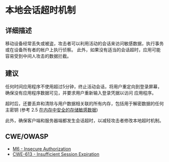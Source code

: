 # 本地会话超时机制

## 详细描述

移动设备经常丢失或被盗，攻击者可以利用活动的会话来访问敏感数据，执行事务或在设备所有者的帐户上执行侦察。 此外，如果没有适当的会话超时，应用可能容易受到中间人攻击的数据拦截。

## 建议

任何时间应用程序不使用超过5分钟，终止活动会话，将用户重定向到登录屏幕，确保没有应用程序数据可见，并要求用户重新输入登录凭据以访问 应用程序。

超时后，还要丢弃和清除与用户数据相关联的所有内存，包括用于解密数据的任何主密钥 (参考 2.5 [在内存中安全的存储敏感数据](../coding-practices/securely-store-sensitive-data-in-ram.md))

此外，确保客户端和服务器端都发生会话超时，以减轻攻击者修改本地超时机制。

## CWE/OWASP

* [M6 - Insecure Authorization](https://www.owasp.org/index.php/Mobile_Top_10_2016-M6-Insecure_Authorization)
* [CWE-613 - Insufficient Session Expiration](http://cwe.mitre.org/data/definitions/613.html)
